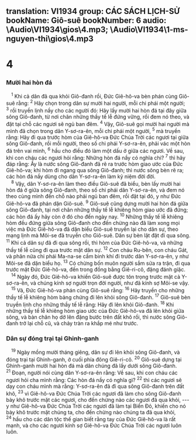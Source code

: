 translation: VI1934
group: CÁC SÁCH LỊCH-SỬ
bookName: Giô-suê 
bookNumber: 6
audio: \Audio\VI1934\gios\4.mp3; \Audio\VI1934\1-ms-nguyen-thi\gios\4.mp3
-------

<div class="title"><h1>4</h1><h3>Mười hai hòn đá</h3></div>
<span class="verse gios_4_1"> <sup>1</sup> Khi cả dân đã qua khỏi Giô-đanh rồi, Đức Giê-hô-va bèn phán cùng Giô-suê rằng: </span>
<span class="verse gios_4_2"><sup>2</sup> Hãy chọn trong dân sự mười hai người, mỗi chi phái một người; </span>
<span class="verse gios_4_3"><sup>3</sup> rồi truyền lịnh nầy cho các người đó: Hãy lấy mười hai hòn đá tại đây giữa sông Giô-đanh, từ nơi chân những thầy tế lễ đứng vững, rồi đem nó theo, và đặt tại chỗ các ngươi sẽ ngủ ban đêm. </span>
<span class="verse gios_4_4"><sup>4</sup> Vậy, Giô-suê gọi mười hai người mà mình đã chọn trong dân Y-sơ-ra-ên, mỗi chi phái một người, </span>
<span class="verse gios_4_5"><sup>5</sup> mà truyền rằng: Hãy đi qua trước hòm của Giê-hô-va Đức Chúa Trời các ngươi tại giữa sông Giô-đanh, rồi mỗi người, theo số chi phái Y-sơ-ra-ên, phải vác một hòn đá trên vai mình, </span>
<span class="verse gios_4_6"><sup>6</sup> hầu cho điều đó làm một dấu ở giữa các ngươi. Về sau, khi con cháu các ngươi hỏi rằng: Những hòn đá nầy có nghĩa chi? </span>
<span class="verse gios_4_7"><sup>7</sup> thì hãy đáp rằng: Ấy là nước sông Giô-đanh đã rẽ ra trước hòm giao ước của Đức Giê-hô-va; khi hòm đi ngang qua sông Giô-đanh; thì nước sông bèn rẽ ra; các hòn đá nầy dùng cho dân Y-sơ-ra-ên làm kỷ niệm đời đời. <br/></span>
<span class="verse gios_4_8"> <sup>8</sup> Vậy, dân Y-sơ-ra-ên làm theo điều Giô-suê đã biểu, bèn lấy mười hai hòn đá ở giữa sông Giô-đanh, theo số chi phái dân Y-sơ-ra-ên, và đem nó theo cùng mình đến chỗ nào phải ngủ ban đêm, rồi đặt tại đó, y như Đức Giê-hô-va đã phán dặn Giô-suê. </span>
<span class="verse gios_4_9"><sup>9</sup> Giô-suê cũng dựng mười hai hòn đá giữa sông Giô-đanh, tại nơi chân những thầy tế lễ khiêng hòm giao ước đã đứng; các hòn đá ấy hãy còn ở đó cho đến ngày nay. </span>
<span class="verse gios_4_10"><sup>10</sup> Những thầy tế lễ khiêng hòm đều đứng giữa sông Giô-đanh cho đến chừng nào đã làm xong mọi việc mà Đức Giê-hô-va đã dặn biểu Giô-suê truyền lại cho dân sự, theo mạng lịnh mà Môi-se đã truyền cho Giô-suê. Dân sự bèn lật đật đi qua sông. </span>
<span class="verse gios_4_11"><sup>11</sup> Khi cả dân sự đã đi qua sông rồi, thì hòm của Đức Giê-hô-va, và những thầy tế lễ cũng đi qua trước mặt dân sự. </span>
<span class="verse gios_4_12"><sup>12</sup> Con cháu Ru-bên, con cháu Gát, và phân nửa chi phái Ma-na-se cầm binh khí đi trước dân Y-sơ-ra-ên, y như Môi-se đã dặn biểu họ. </span>
<span class="verse gios_4_13"><sup>13</sup> Có chừng bốn muôn người sắm sửa ra trận, đi qua trước mặt Đức Giê-hô-va, đến trong đồng bằng Giê-ri-cô, đặng đánh giặc. <br/></span>
<span class="verse gios_4_14"> <sup>14</sup> Ngày đó, Đức Giê-hô-va khiến Giô-suê được tôn trọng trước mặt cả Y-sơ-ra-ên, và chúng kính sợ người trọn đời người, như đã kính sợ Môi-se vậy. <br/></span>
<span class="verse gios_4_15"> <sup>15</sup> Vả, Đức Giê-hô-va phán cùng Giô-suê rằng: </span>
<span class="verse gios_4_16"><sup>16</sup> Hãy truyền cho những thầy tế lễ khiêng hòm bảng chứng đi lên khỏi sông Giô-đanh. </span>
<span class="verse gios_4_17"><sup>17</sup> Giô-suê bèn truyền lịnh cho những thầy tế lễ rằng: Hãy đi lên khỏi Giô-đanh. </span>
<span class="verse gios_4_18"><sup>18</sup> Khi những thầy tế lễ khiêng hòm giao ước của Đức Giê-hô-va đã lên khỏi giữa sông, và bàn chân họ dở lên đặng bước trên đất khô rồi, thì nước sông Giô-đanh trở lại chỗ cũ, và chảy tràn ra khắp mé như trước. <br/></span>
<div class="title"><h3>Dân sự đóng trại tại Ghinh-ganh</h3></div>
<span class="verse gios_4_19"> <sup>19</sup> Ngày mồng mười tháng giêng, dân sự đi lên khỏi sông Giô-đanh, và đóng trại tại Ghinh-ganh, ở cuối phía đông Giê-ri-cô. </span>
<span class="verse gios_4_20"><sup>20</sup> Giô-suê dựng tại Ghinh-ganh mười hai hòn đá mà dân chúng đã lấy dưới sông Giô-đanh. </span>
<span class="verse gios_4_21"><sup>21</sup> Đoạn, người nói cùng dân Y-sơ-ra-ên rằng: Về sau, khi con cháu các ngươi hỏi cha mình rằng: Các hòn đá nầy có nghĩa gì? </span>
<span class="verse gios_4_22"><sup>22</sup> thì các ngươi sẽ dạy con cháu mình mà rằng: Y-sơ-ra-ên đã đi qua sông Giô-đanh trên đất khô, </span>
<span class="verse gios_4_23"><sup>23</sup> vì Giê-hô-va Đức Chúa Trời các ngươi đã làm cho sông Giô-đanh bày khô trước mặt các ngươi, cho đến chừng nào các ngươi đã qua khỏi, --- y như Giê-hô-va Đức Chúa Trời các ngươi đã làm tại Biển Đỏ, khiến cho nó bày khô trước mặt chúng ta, cho đến chừng nào chúng ta đã qua khỏi, </span>
<span class="verse gios_4_24"><sup>24</sup> hầu cho các dân tộc thế gian biết rằng tay của Đức Giê-hô-va là rất mạnh, và cho các ngươi kính sợ Giê-hô-va Đức Chúa Trời các ngươi luôn luôn. <br/> <br/></span>
